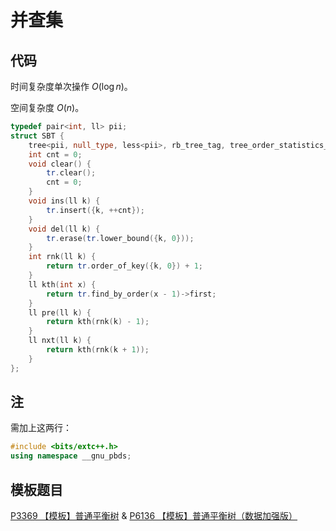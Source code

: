 # 并查集

## 代码

时间复杂度单次操作 $O(\log n)$。

空间复杂度 $O(n)$。

```cpp
typedef pair<int, ll> pii;
struct SBT {
    tree<pii, null_type, less<pii>, rb_tree_tag, tree_order_statistics_node_update> tr;
    int cnt = 0;
    void clear() {
        tr.clear();
        cnt = 0;
    }
    void ins(ll k) {
        tr.insert({k, ++cnt});
    }
    void del(ll k) {
        tr.erase(tr.lower_bound({k, 0}));
    }
    int rnk(ll k) {
        return tr.order_of_key({k, 0}) + 1;
    }
    ll kth(int x) {
        return tr.find_by_order(x - 1)->first;
    }
    ll pre(ll k) {
        return kth(rnk(k) - 1);
    }
    ll nxt(ll k) {
        return kth(rnk(k + 1));
    }
};
```

## 注

需加上这两行：

```cpp
#include <bits/extc++.h>
using namespace __gnu_pbds;
```

## 模板题目

[P3369 【模板】普通平衡树](https://www.luogu.com.cn/problem/P3369) & [P6136 【模板】普通平衡树（数据加强版）](https://www.luogu.com.cn/problem/P6136)